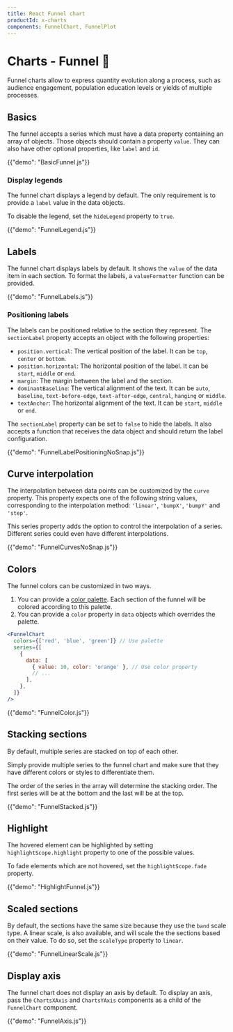 ```yaml
---
title: React Funnel chart
productId: x-charts
components: FunnelChart, FunnelPlot
---
```


# Charts - Funnel [<span class="plan-pro"></span>](/x/introduction/licensing/#pro-plan 'Pro plan')🚧

<p class="description">Funnel charts allow to express quantity evolution along a process, such as audience engagement, population education levels or yields of multiple processes.</p>

## Basics

The funnel accepts a series which must have a data property containing an array of objects. Those objects should contain a property `value`. They can also have other optional properties, like `label` and `id`.

{{"demo": "BasicFunnel.js"}}

### Display legends

The funnel chart displays a legend by default. The only requirement is to provide a `label` value in the data objects.

To disable the legend, set the `hideLegend` property to `true`.

{{"demo": "FunnelLegend.js"}}

## Labels

The funnel chart displays labels by default. It shows the `value` of the data item in each section.
To format the labels, a `valueFormatter` function can be provided.

{{"demo": "FunnelLabels.js"}}

### Positioning labels

The labels can be positioned relative to the section they represent. The `sectionLabel` property accepts an object with the following properties:

- `position.vertical`: The vertical position of the label. It can be `top`, `center` or `bottom`.
- `position.horizontal`: The horizontal position of the label. It can be `start`, `middle` or `end`.
- `margin`: The margin between the label and the section.
- `dominantBaseline`: The vertical alignment of the text. It can be `auto`, `baseline`, `text-before-edge`, `text-after-edge`, `central`, `hanging` or `middle`.
- `textAnchor`: The horizontal alignment of the text. It can be `start`, `middle` or `end`.

The `sectionLabel` property can be set to `false` to hide the labels.
It also accepts a function that receives the data object and should return the label configuration.

{{"demo": "FunnelLabelPositioningNoSnap.js"}}

## Curve interpolation

The interpolation between data points can be customized by the `curve` property.
This property expects one of the following string values, corresponding to the interpolation method: `'linear'`, `'bumpX'`, `'bumpY'` and `'step'`.

This series property adds the option to control the interpolation of a series.
Different series could even have different interpolations.

{{"demo": "FunnelCurvesNoSnap.js"}}

## Colors

The funnel colors can be customized in two ways.

1. You can provide a [color palette](/x/react-charts/styling/#color-palette). Each section of the funnel will be colored according to this palette.
2. You can provide a `color` property in `data` objects which overrides the palette.

```jsx
<FunnelChart
  colors={['red', 'blue', 'green']} // Use palette
  series={[
    {
      data: [
        { value: 10, color: 'orange' }, // Use color property
        // ...
      ],
    },
  ]}
/>
```

{{"demo": "FunnelColor.js"}}

## Stacking sections

By default, multiple series are stacked on top of each other.

Simply provide multiple series to the funnel chart and make sure that they have different colors or styles to differentiate them.

The order of the series in the array will determine the stacking order. The first series will be at the bottom and the last will be at the top.

{{"demo": "FunnelStacked.js"}}

## Highlight

The hovered element can be highlighted by setting `highlightScope.highlight` property to one of the possible values.

To fade elements which are not hovered, set the `highlightScope.fade` property.

{{"demo": "HighlightFunnel.js"}}

## Scaled sections

By default, the sections have the same size because they use the `band` scale type.
A linear scale, is also available, and will scale the the sections based on their value.
To do so, set the `scaleType` property to `linear`.

{{"demo": "FunnelLinearScale.js"}}

## Display axis

The funnel chart does not display an axis by default.
To display an axis, pass the `ChartsXAxis` and `ChartsYAxis` components as a child of the `FunnelChart` component.

{{"demo": "FunnelAxis.js"}}
